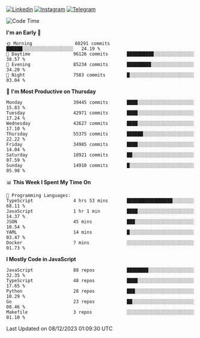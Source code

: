 [![Linkedin](https://img.shields.io/badge/-Archie-blue?style=flat-square&labelColor=gray&logo=Linkedin&logoColor=white&link=https://www.linkedin.com/in/archisdi)](https://www.linkedin.com/in/archisdi)
[![Instagram](https://img.shields.io/badge/-@archisdi-orange?style=flat-square&labelColor=gray&logo=Instagram&logoColor=white&link=https://www.instagram.com/archisdi)](https://www.instagram.com/archisdi)
[![Telegram](https://img.shields.io/badge/-aai-informational?style=flat-square&labelColor=gray&logo=telegram&logoColor=white&link=https://t.me/archisdi)](https://t.me/archisdi)

<!--START_SECTION:waka-->
![Code Time](http://img.shields.io/badge/Code%20Time-2%2C470%20hrs%2047%20mins-blue)

**I'm an Early 🐤** 

```text
🌞 Morning                60291 commits       ██████░░░░░░░░░░░░░░░░░░░   24.19 % 
🌆 Daytime                96126 commits       ██████████░░░░░░░░░░░░░░░   38.57 % 
🌃 Evening                85234 commits       █████████░░░░░░░░░░░░░░░░   34.20 % 
🌙 Night                  7583 commits        █░░░░░░░░░░░░░░░░░░░░░░░░   03.04 % 
```
📅 **I'm Most Productive on Thursday** 

```text
Monday                   39445 commits       ████░░░░░░░░░░░░░░░░░░░░░   15.83 % 
Tuesday                  42971 commits       ████░░░░░░░░░░░░░░░░░░░░░   17.24 % 
Wednesday                42627 commits       ████░░░░░░░░░░░░░░░░░░░░░   17.10 % 
Thursday                 55375 commits       ██████░░░░░░░░░░░░░░░░░░░   22.22 % 
Friday                   34985 commits       ████░░░░░░░░░░░░░░░░░░░░░   14.04 % 
Saturday                 18921 commits       ██░░░░░░░░░░░░░░░░░░░░░░░   07.59 % 
Sunday                   14910 commits       █░░░░░░░░░░░░░░░░░░░░░░░░   05.98 % 
```


📊 **This Week I Spent My Time On** 

```text
💬 Programming Languages: 
TypeScript               4 hrs 53 mins       █████████████████░░░░░░░░   68.11 % 
JavaScript               1 hr 1 min          ████░░░░░░░░░░░░░░░░░░░░░   14.37 % 
JSON                     45 mins             ███░░░░░░░░░░░░░░░░░░░░░░   10.54 % 
YAML                     14 mins             █░░░░░░░░░░░░░░░░░░░░░░░░   03.47 % 
Docker                   7 mins              ░░░░░░░░░░░░░░░░░░░░░░░░░   01.73 % 
```

**I Mostly Code in JavaScript** 

```text
JavaScript               88 repos            ████████░░░░░░░░░░░░░░░░░   32.35 % 
TypeScript               48 repos            ████░░░░░░░░░░░░░░░░░░░░░   17.65 % 
Python                   28 repos            ███░░░░░░░░░░░░░░░░░░░░░░   10.29 % 
Go                       23 repos            ██░░░░░░░░░░░░░░░░░░░░░░░   08.46 % 
Makefile                 3 repos             ░░░░░░░░░░░░░░░░░░░░░░░░░   01.10 % 
```




 Last Updated on 08/12/2023 01:09:30 UTC
<!--END_SECTION:waka-->